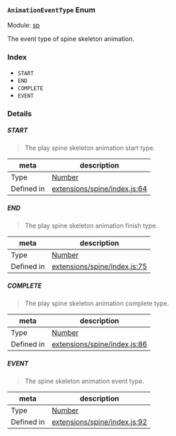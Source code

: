 ### `AnimationEventType` Enum



Module: [sp](../modules/sp.md)


The event type of spine skeleton animation.


### Index
  - `START`
  - `END`
  - `COMPLETE`
  - `EVENT`

### Details


##### START

> The play spine skeleton animation start type.

| meta | description |
|------|-------------|
| Type | <a href="https://developer.mozilla.org/en/JavaScript/Reference/Global_Objects/Number" class="crosslink external" target="_blank">Number</a> |
| Defined in | [extensions/spine/index.js:64](https://github.com/cocos-creator/engine/blob/20d5a388c0828fd4eeb28e5c103bee9c4388590d/extensions/spine/index.js#L64) |



##### END

> The play spine skeleton animation finish type.

| meta | description |
|------|-------------|
| Type | <a href="https://developer.mozilla.org/en/JavaScript/Reference/Global_Objects/Number" class="crosslink external" target="_blank">Number</a> |
| Defined in | [extensions/spine/index.js:75](https://github.com/cocos-creator/engine/blob/20d5a388c0828fd4eeb28e5c103bee9c4388590d/extensions/spine/index.js#L75) |



##### COMPLETE

> The play spine skeleton animation complete type.

| meta | description |
|------|-------------|
| Type | <a href="https://developer.mozilla.org/en/JavaScript/Reference/Global_Objects/Number" class="crosslink external" target="_blank">Number</a> |
| Defined in | [extensions/spine/index.js:86](https://github.com/cocos-creator/engine/blob/20d5a388c0828fd4eeb28e5c103bee9c4388590d/extensions/spine/index.js#L86) |



##### EVENT

> The spine skeleton animation event type.

| meta | description |
|------|-------------|
| Type | <a href="https://developer.mozilla.org/en/JavaScript/Reference/Global_Objects/Number" class="crosslink external" target="_blank">Number</a> |
| Defined in | [extensions/spine/index.js:92](https://github.com/cocos-creator/engine/blob/20d5a388c0828fd4eeb28e5c103bee9c4388590d/extensions/spine/index.js#L92) |


